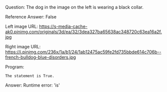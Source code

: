 Question: The dog in the image on the left is wearing a black collar.

Reference Answer: False

Left image URL: https://s-media-cache-ak0.pinimg.com/originals/3d/ea/32/3dea327ba65638ac348720c63ea16a2f.jpg

Right image URL: https://i.pinimg.com/236x/1a/b1/24/1ab12475ac59fe2fd735bbde614c706b--french-bulldog-blue-disorders.jpg

Program:

```
The statement is True.
```
Answer: Runtime error: 'is'


